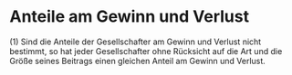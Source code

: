# Anteile am Gewinn und Verlust

(1) Sind die Anteile der Gesellschafter am Gewinn und Verlust nicht bestimmt, so hat jeder Gesellschafter ohne Rücksicht auf die Art und die Größe seines Beitrags einen gleichen Anteil am Gewinn und Verlust.